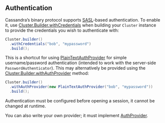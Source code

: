 ## Authentication

Cassandra’s binary protocol supports [SASL]-based authentication.  To enable it, use
[Cluster.Builder.withCredentials] when building your `Cluster` instance to provide the credentials
you wish to authenticate with:

```java
Cluster.builder()
  .withCredentials("bob", "mypassword")
  .build();
```

This is a shortcut for using [PlainTextAuthProvider] for simple username/password authentication
(intended to work with the server-side `PasswordAuthenticator`).  This may alternatively be
provided using the [Cluster.Builder.withAuthProvider] method:


```java
Cluster.builder()
  .withAuthProvider(new PlainTextAuthProvider("bob", "mypassword"))
  .build();
```

Authentication must be configured before opening a session, it cannot be changed at runtime.

You can also write your own provider; it must implement [AuthProvider].


[SASL]: https://en.wikipedia.org/wiki/Simple_Authentication_and_Security_Layer

[Cluster.Builder.withCredentials]:  https://docs.datastax.com/en/drivers/java/3.8/com/datastax/driver/core/Cluster.Builder.html#withCredentials-java.lang.String-java.lang.String-
[AuthProvider]:                     https://docs.datastax.com/en/drivers/java/3.8/com/datastax/driver/core/AuthProvider.html
[Cluster.Builder.withAuthProvider]: https://docs.datastax.com/en/drivers/java/3.8/com/datastax/driver/core/Cluster.Builder.html#withAuthProvider-com.datastax.driver.core.AuthProvider-
[PlainTextAuthProvider]:            https://docs.datastax.com/en/drivers/java/3.8/com/datastax/driver/core/PlainTextAuthProvider.html
